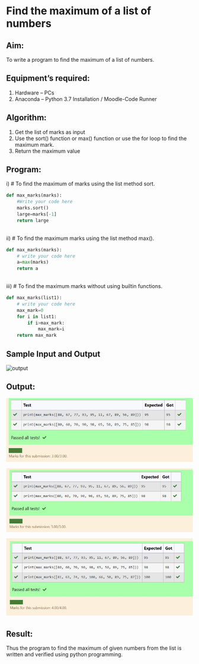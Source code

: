 # Find the maximum of a list of numbers
## Aim:
To write a program to find the maximum of a list of numbers.
## Equipment’s required:
1.	Hardware – PCs
2.	Anaconda – Python 3.7 Installation / Moodle-Code Runner
## Algorithm:
1.	Get the list of marks as input
2.	Use the sort() function or max() function or use the for loop to find the maximum mark.
3.	Return the maximum value
## Program:

i)	# To find the maximum of marks using the list method sort.
```Python
def max_marks(marks):
    #Write your code here
    marks.sort()
    large=marks[-1]
    return large



```

ii)	# To find the maximum marks using the list method max().
```Python
def max_marks(marks):
    # write your code here
    a=max(marks)
    return a



```

iii) # To find the maximum marks without using builtin functions.
```Python
def max_marks(list1):
    # write your code here
    max_mark=0
    for i in list1:
        if i>max_mark:
            max_mark=i
    return max_mark


```
## Sample Input and Output
![output](./img/max_marks1.jpg) 

## Output:
![output1](./img/sort.jpg)

![output2](./img/max.jpg)

![output3](./img/nonbuildin.jpg)

## Result:
Thus the program to find the maximum of given numbers from the list is written and verified using python programming.